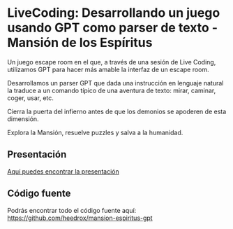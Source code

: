 # LiveCoding: Desarrollando un juego usando GPT como parser de texto - Mansión de los Espíritus 

Un juego escape room en el que, a través de una sesión de Live Coding, utilizamos GPT para
hacer más amable la interfaz de un escape room.

Desarrollamos un parser GPT que dada una instrucción en lenguaje natural la traduce a un
comando típico de una aventura de texto: mirar, caminar, coger, usar, etc.

Cierra la puerta del infierno antes de que los demonios se apoderen de esta dimensión.

Explora la Mansión, resuelve puzzles y salva a la humanidad.

## Presentación

[Aquí puedes encontrar la presentación](Presentación%20-%20Live%20Coding%20Mansión%20Espiritus.pdf)

## Código fuente

Podrás encontrar todo el código fuente aquí: 
https://github.com/heedrox/mansion-espiritus-gpt
